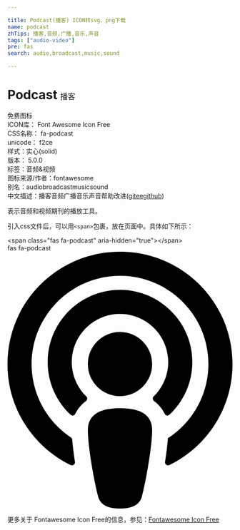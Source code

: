 ```yaml
---

title: Podcast(播客) ICON转svg、png下载
name: podcast
zhTips: 播客,音频,广播,音乐,声音
tags: ["audio-video"]
pre: fas
search: audio,broadcast,music,sound

---
```


# Podcast  <small style="font-size: 60%;font-weight: 100">播客</small>


<div class="detail-page">
<p>
<span><span class="badge-success badge">免费图标</span> </span>
<br/>
<span>
ICON库：
<span class="badge-secondary badge">Font Awesome Icon Free</span> 
</span>
<br/>
<span>
CSS名称：
<span class="badge-secondary badge">fa-podcast</span> 
</span>
<br/>
<span>
unicode：
<span class="badge-secondary badge">f2ce</span> 
<copy-btn content='f2ce' btn-title=""></copy-btn>
<copy-btn :content='String.fromCodePoint(parseInt("f2ce", 16))' btn-title="复制U"></copy-btn>
</span><br/><span>样式：<span class="badge-light badge">实心(solid)</span></span>
<br/>
<span>
版本：
<span class="badge-secondary badge">5.0.0</span> 
</span><br/><span>标签：<span class="badge-light badge"><router-link to="/tags/audio-video.html">音频&视频</router-link></span></span>
<br/>
<span>图标来源/作者：<span class="badge-light badge">fontawesome</span></span> 
<br/>
<span>别名：<span class="badge-light badge">audio</span><span class="badge-light badge">broadcast</span><span class="badge-light badge">music</span><span class="badge-light badge">sound</span></span><br/><span class="zh-detail">中文描述：<span class="badge-primary badge">播客</span><span class="badge-primary badge">音频</span><span class="badge-primary badge">广播</span><span class="badge-primary badge">音乐</span><span class="badge-primary badge">声音</span><span class="help-link"><span>帮助改进</span>(<a href="https://gitee.com/liuwave/icon-helper/edit/master/json/fontawesome/solid/podcast.json" target="_blank" rel="noopener noreferrer">gitee</a><a href="https://github.com/liuwave/icon-helper/edit/master/json/fontawesome/solid/podcast.json" target="_blank" rel="noopener noreferrer">github</a></span>)</span><br/>
</p>
</div><div class="description description alert alert-light">表示音频和视频期刊的播放工具。</div>
<div class="alert alert-dark">
  <i class="fas fa-podcast fa-xs"></i>
  <i class="fas fa-podcast fa-sm"></i>
  <i class="fas fa-podcast fa-lg"></i>
  <i class="fas fa-podcast fa-2x"></i>
  <i class="fas fa-podcast fa-3x"></i>
  <i class="fas fa-podcast fa-5x"></i>
  <i class="fas fa-podcast fa-7x"></i>
</div>
<div>
  <p>引入css文件后，可以用<code>&lt;span&gt;</code>包裹，放在页面中。具体如下所示：    
  </p>
  <div class="alert alert-primary" style="font-size: 14px">
    &lt;span class="fas fa-podcast" aria-hidden="true"&gt;&lt;/span&gt;
    <copy-btn content='<span class="fas fa-podcast" aria-hidden="true"></span>'></copy-btn>
  </div>
  <div class="alert alert-secondary">
    <i class="fas fa-podcast"
    style="font-size: 24px"
    aria-hidden="true"></i> fas fa-podcast
    <copy-btn content="fas fa-podcast" btn-title="复制图标名称"></copy-btn>
  </div>
</div>
<div id="svg" class="svg-wrap">
<svg xmlns="http://www.w3.org/2000/svg" viewBox="0 0 448 512"><path d="M267.429 488.563C262.286 507.573 242.858 512 224 512c-18.857 0-38.286-4.427-43.428-23.437C172.927 460.134 160 388.898 160 355.75c0-35.156 31.142-43.75 64-43.75s64 8.594 64 43.75c0 32.949-12.871 104.179-20.571 132.813zM156.867 288.554c-18.693-18.308-29.958-44.173-28.784-72.599 2.054-49.724 42.395-89.956 92.124-91.881C274.862 121.958 320 165.807 320 220c0 26.827-11.064 51.116-28.866 68.552-2.675 2.62-2.401 6.986.628 9.187 9.312 6.765 16.46 15.343 21.234 25.363 1.741 3.654 6.497 4.66 9.449 1.891 28.826-27.043 46.553-65.783 45.511-108.565-1.855-76.206-63.595-138.208-139.793-140.369C146.869 73.753 80 139.215 80 220c0 41.361 17.532 78.7 45.55 104.989 2.953 2.771 7.711 1.77 9.453-1.887 4.774-10.021 11.923-18.598 21.235-25.363 3.029-2.2 3.304-6.566.629-9.185zM224 0C100.204 0 0 100.185 0 224c0 89.992 52.602 165.647 125.739 201.408 4.333 2.118 9.267-1.544 8.535-6.31-2.382-15.512-4.342-30.946-5.406-44.339-.146-1.836-1.149-3.486-2.678-4.512-47.4-31.806-78.564-86.016-78.187-147.347.592-96.237 79.29-174.648 175.529-174.899C320.793 47.747 400 126.797 400 224c0 61.932-32.158 116.49-80.65 147.867-.999 14.037-3.069 30.588-5.624 47.23-.732 4.767 4.203 8.429 8.535 6.31C395.227 389.727 448 314.187 448 224 448 100.205 347.815 0 224 0zm0 160c-35.346 0-64 28.654-64 64s28.654 64 64 64 64-28.654 64-64-28.654-64-64-64z"/></svg>
</div>
<detail full-name='fa-podcast'></detail>
    
<div><p>更多关于  Fontawesome Icon Free的信息，参见：<a target="_blank" href="https://iconhelper.cn/fontawesome.html">Fontawesome Icon Free</a>
</p></div>
